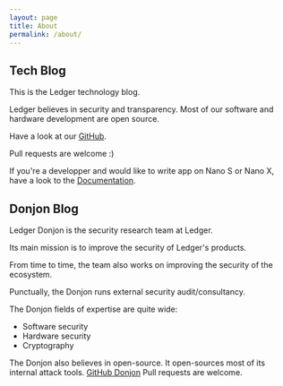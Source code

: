 ```yaml
---
layout: page
title: About
permalink: /about/
---
```


## Tech Blog

This is the Ledger technology blog.


Ledger believes in security and transparency.
Most of our software and hardware development are open source.

Have a look at our [GitHub](https://github.com/ledgerhq).

Pull requests are welcome :)

If you're a developper and would like to write app on Nano S or Nano X, have a look to the [Documentation](https://developers.ledger.com/).


## Donjon Blog

Ledger Donjon is the security research team at Ledger.

Its main mission is to improve the security of Ledger's products.

From time to time, the team also works on improving the security of the ecosystem.

Punctually, the Donjon runs external security audit/consultancy.

The Donjon fields of expertise are quite wide:
- Software security
- Hardware security
- Cryptography

The Donjon also believes in open-source. It open-sources most of its internal attack tools. 
[GitHub Donjon](https://github.com/ledger-donjon)
Pull requests are welcome.

